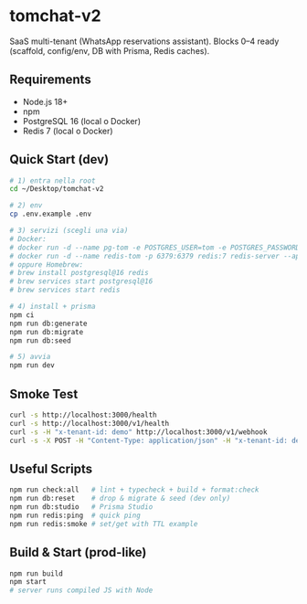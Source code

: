 # tomchat-v2

SaaS multi-tenant (WhatsApp reservations assistant). Blocks 0–4 ready (scaffold, config/env, DB with Prisma, Redis caches).

## Requirements

- Node.js 18+
- npm
- PostgreSQL 16 (local o Docker)
- Redis 7 (local o Docker)

## Quick Start (dev)

```bash
# 1) entra nella root
cd ~/Desktop/tomchat-v2

# 2) env
cp .env.example .env

# 3) servizi (scegli una via)
# Docker:
# docker run -d --name pg-tom -e POSTGRES_USER=tom -e POSTGRES_PASSWORD=tom -e POSTGRES_DB=tomchat_v2 -p 5432:5432 postgres:16
# docker run -d --name redis-tom -p 6379:6379 redis:7 redis-server --appendonly yes
# oppure Homebrew:
# brew install postgresql@16 redis
# brew services start postgresql@16
# brew services start redis

# 4) install + prisma
npm ci
npm run db:generate
npm run db:migrate
npm run db:seed

# 5) avvia
npm run dev
```

## Smoke Test

```bash
curl -s http://localhost:3000/health
curl -s http://localhost:3000/v1/health
curl -s -H "x-tenant-id: demo" http://localhost:3000/v1/webhook
curl -s -X POST -H "Content-Type: application/json" -H "x-tenant-id: demo" -d '{"text":"ping"}' http://localhost:3000/v1/webhook
```

## Useful Scripts

```bash
npm run check:all   # lint + typecheck + build + format:check
npm run db:reset    # drop & migrate & seed (dev only)
npm run db:studio   # Prisma Studio
npm run redis:ping  # quick ping
npm run redis:smoke # set/get with TTL example
```

## Build & Start (prod-like)

```bash
npm run build
npm start
# server runs compiled JS with Node
```
